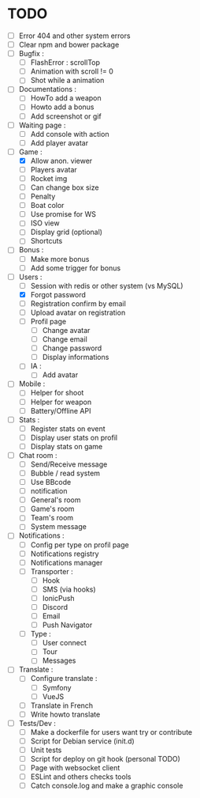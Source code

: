 TODO
====

- [ ] Error 404 and other system errors
- [ ] Clear npm and bower package
- [ ] Bugfix :
	- [ ] FlashError : scrollTop
	- [ ] Animation with scroll != 0
	- [ ] Shot while a animation
- [ ] Documentations :
	- [ ] HowTo add a weapon
	- [ ] Howto add a bonus
	- [ ] Add screenshot or gif
- [ ] Waiting page :
    - [ ] Add console with action
    - [ ] Add player avatar
- [ ] Game :
    - [X] Allow anon. viewer
    - [ ] Players avatar
    - [ ] Rocket img
    - [ ] Can change box size
    - [ ] Penalty
    - [ ] Boat color
    - [ ] Use promise for WS
    - [ ] ISO view
    - [ ] Display grid (optional)
    - [ ] Shortcuts
- [ ] Bonus :
    - [ ] Make more bonus
	- [ ] Add some trigger for bonus
- [ ] Users :
	- [ ] Session with redis or other system (vs MySQL)
    - [X] Forgot password
    - [ ] Registration confirm by email
    - [ ] Upload avatar on registration
    - [ ] Profil page
        - [ ] Change avatar
        - [ ] Change email
        - [ ] Change password
        - [ ] Display informations
	- [ ] IA :
		- [ ] Add avatar
- [ ] Mobile :
    - [ ] Helper for shoot
    - [ ] Helper for weapon
    - [ ] Battery/Offline API
- [ ] Stats :
    - [ ] Register stats on event
    - [ ] Display user stats on profil
    - [ ] Display stats on game
- [ ] Chat room :
	- [ ] Send/Receive message
	- [ ] Bubble / read system
    - [ ] Use BBcode
    - [ ] notification
    - [ ] General's room
    - [ ] Game's room
    - [ ] Team's room
    - [ ] System message
- [ ] Notifications :
    - [ ] Config per type on profil page
	- [ ] Notifications registry
	- [ ] Notifications manager
    - [ ] Transporter :
        - [ ] Hook
        - [ ] SMS (via hooks)
        - [ ] IonicPush
        - [ ] Discord
        - [ ] Email
        - [ ] Push Navigator
    - [ ] Type :
        - [ ] User connect
        - [ ] Tour
        - [ ] Messages
- [ ] Translate :
	- [ ] Configure translate :
		- [ ] Symfony
		- [ ] VueJS
	- [ ] Translate in French
	- [ ] Write howto translate
- [ ] Tests/Dev :
	- [ ] Make a dockerfile for users want try or contribute
	- [ ] Script for Debian service (init.d)
	- [ ] Unit tests
	- [ ] Script for deploy on git hook (personal TODO)
	- [ ] Page with websocket client
	- [ ] ESLint and others checks tools
	- [ ] Catch console.log and make a graphic console
